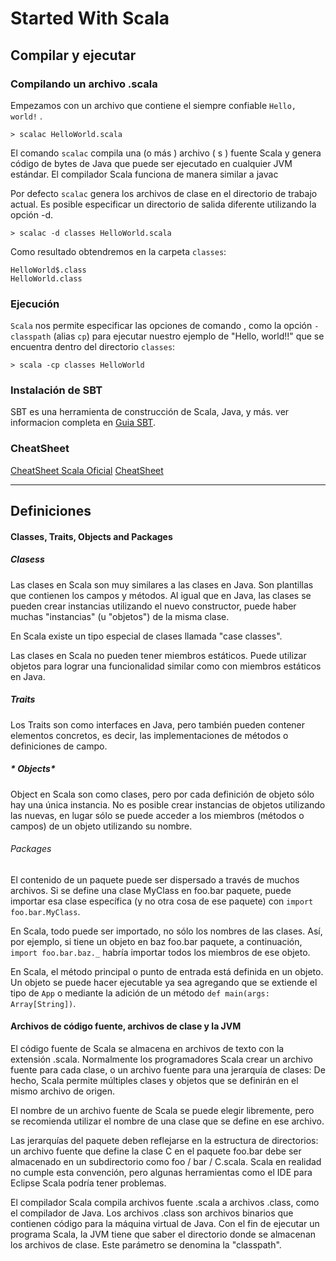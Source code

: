 # Started With Scala

## Compilar y ejecutar

### Compilando un archivo .scala
Empezamos con un archivo que contiene el siempre confiable `Hello, world!` .

    > scalac HelloWorld.scala

El comando `scalac` compila una (o más ) archivo ( s ) fuente Scala y genera código de bytes de Java que puede ser ejecutado en cualquier JVM estándar. El compilador Scala funciona de manera similar a javac

Por defecto `scalac` genera los archivos de clase en el directorio de trabajo actual. Es posible especificar un directorio de salida diferente utilizando la opción -d.

    > scalac -d classes HelloWorld.scala

Como resultado obtendremos en la carpeta `classes`:

    HelloWorld$.class
    HelloWorld.class

### Ejecución

`Scala` nos permite especificar las opciones de comando , como la opción `-classpath` (alias `cp`) para ejecutar nuestro ejemplo de "Hello, world!!" que se encuentra dentro del directorio `classes`:

    > scala -cp classes HelloWorld
    
### Instalación de SBT
SBT es una herramienta de construcción de Scala, Java, y más. ver informacion completa en [Guia SBT](http://www.scala-sbt.org/0.13/docs/Getting-Started.html).

### CheatSheet

[CheatSheet Scala Oficial](http://docs.scala-lang.org/cheatsheets/)
[CheatSheet](https://github.com/lampepfl/progfun-wiki/blob/gh-pages/CheatSheet.md)
- - -

## Definiciones
#### Classes, Traits, Objects and Packages

##### *Clasess*

Las clases en Scala son muy similares a las clases en Java. Son plantillas que contienen los campos y métodos. Al igual que en Java, las clases se pueden crear instancias utilizando el nuevo constructor, puede haber muchas "instancias" (u "objetos") de la misma clase.

En Scala existe un tipo especial de clases llamada "case classes". 

Las clases en Scala no pueden tener miembros estáticos. Puede utilizar objetos para lograr una funcionalidad similar como con miembros estáticos en Java.

##### *Traits*

Los Traits son como interfaces en Java, pero también pueden contener elementos concretos, es decir, las implementaciones de métodos o definiciones de campo.

##### * Objects*

Object en Scala son como clases, pero por cada definición de objeto sólo hay una única instancia. No es posible crear instancias de objetos utilizando las nuevas, en lugar sólo se puede acceder a los miembros (métodos o campos) de un objeto utilizando su nombre.

###### *Packages*

El contenido de un paquete puede ser dispersado a través de muchos archivos. Si se define una clase MyClass en foo.bar paquete, puede importar esa clase específica (y no otra cosa de ese paquete) con `import foo.bar.MyClass`.

En Scala, todo puede ser importado, no sólo los nombres de las clases. Así, por ejemplo, si tiene un objeto en baz foo.bar paquete, a continuación, `import foo.bar.baz._` habría importar todos los miembros de ese objeto.

En Scala, el método principal o punto de entrada está definida en un objeto. Un objeto se puede hacer ejecutable ya sea agregando que se extiende el tipo de `App` o mediante la adición de un método `def main(args: Array[String])`.

#### Archivos de código fuente, archivos de clase y la JVM

El código fuente de Scala se almacena en archivos de texto con la extensión .scala. Normalmente los programadores Scala crear un archivo fuente para cada clase, o un archivo fuente para una jerarquía de clases: De hecho, Scala permite múltiples clases y objetos que se definirán en el mismo archivo de origen.

El nombre de un archivo fuente de Scala se puede elegir libremente, pero se recomienda utilizar el nombre de una clase que se define en ese archivo.

Las jerarquías del paquete deben reflejarse en la estructura de directorios: un archivo fuente que define la clase C en el paquete foo.bar debe ser almacenado en un subdirectorio como foo / bar / C.scala. Scala en realidad no cumple esta convención, pero algunas herramientas como el IDE para Eclipse Scala podría tener problemas.

El compilador Scala compila archivos fuente .scala a archivos .class, como el compilador de Java. Los archivos .class son archivos binarios que contienen código para la máquina virtual de Java. Con el fin de ejecutar un programa Scala, la JVM tiene que saber el directorio donde se almacenan los archivos de clase. Este parámetro se denomina la "classpath".
